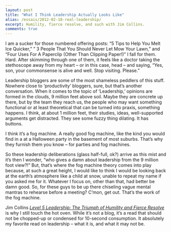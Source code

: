 ```yaml
---
layout: post
title: "What I Think Leadership Actually Looks Like"
alias: /essais/2012-02-18-real-leadership/
excerpt: Humility, fierce resolve, and such with Jim Collins.
comments: true
---
```


I am a sucker for those numbered offering posts: “5 Tips to Help You  Melt Ice Quicker,” ” 3 People That You Should Never Let Mow Your Lawn,” and “Four Uses For A Paperclip (Other Than Clipping Paper!)” I fall for them. Hard.
After skimming through one of them, it feels like a doctor taking the stethoscope away from my heart – or in this case, head – and saying, “Yes, son, your commonsense is alive and well. Stop visiting. Please.”  

Leadership bloggers are some of the most shameless peddlers of this stuff. Nowhere close to ‘productivity’ bloggers, sure, but that’s another conversation.
When it comes to the topic of ‘Leadership,’ opinions are formed in the clouds, 9 million feet above soil. Maybe they are concrete up there, but by the team they reach us, the people who may want something functional or at least theoretical that can be turned into praxis, something happens. I think, at about 1 million feet, their studies, ideas, well-supported arguments get distracted. They see some fuzzy thing dilating. It has buttons.  

I think it’s a fog machine. A really good fog machine, like the kind you would find in a at a Halloween party in the basement of most suburbs. That’s why they furnish them you know – for parties and fog machines.  

So these leadership deliberations (glass half-full, ok?) arrive as this mist and it’s then I wonder, “who gives a damn about leadership from the 9 million foot view?!” But, that’s where the fog machine theory comes into play because, at such a great height, I would like to think I would be looking back at the earth’s atmosphere like a child at snow, unable to repeat my name if you asked me for it. Whatever I focus on, other than that, had better be damn good. So, for these guys to be up there chiseling vague mental mantras to rehearse before a meeting? C’mon, get out.
That’s the work of the fog machine.  

Jim Collins [_Level 5 Leadership: The Triumph of Humility and Fierce Resolve_](http://jakehuber.files.wordpress.com/2013/01/7-level-5-leadership-the-triumph-of-humility-and-fierce-resolve.pdf) is why I still touch the hot oven. While it’s not a blog, it’s a read that should not be chopped-up or condensed for 10-second consumption. It absolutely my favorite read on leadership – what it is, and what it may not be.

<a href="https://plus.google.com/+VincentBarr0?rel=author"></a>